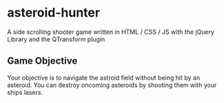 # asteroid-hunter
A side scrolling shooter game written in HTML / CSS / JS with the jQuery Library and the QTransform plugin

## Game Objective
Your objective is to navigate the astroid field without being hit by an asteroid. You can destroy oncoming asteroids by shooting them with your ships lasers.
